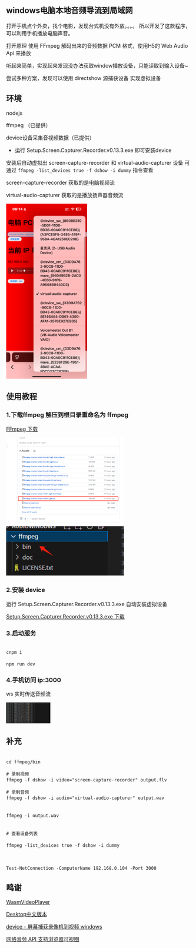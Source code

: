 ##  windows电脑本地音频导流到局域网



打开手机点个外卖，找个电影，发现台式机没有外放。。。。 所以开发了这款程序，可以利用手机播放电脑声音。


打开原理 使用 FFmpeg 解码出来的音频数据 PCM 格式，使用H5的 Web Audio Api 来播放

听起来简单，实现起来发现没办法获取window播放设备，只能读取到输入设备~

尝试多种方案，发现可以使用 directshow 源捕获设备 实现虚拟设备



## 环境

nodejs

ffmpeg （已提供）

​device设备采集音视频数据（已提供）

- 运行 Setup.Screen.Capturer.Recorder.v0.13.3.exe 即可安装device

安装后自动虚拟出 screen-capture-recorder 和 virtual-audio-capturer 设备 可通过 ```ffmpeg -list_devices true -f dshow -i dummy``` 指令查看

screen-capture-recorder 获取的是电脑视频流

virtual-audio-capturer 获取的是播放扬声器音频流

<img src="./img/288c94395e942580b3306472166adf0.png" width="220px">

## 使用教程


### 1.下载ffmpeg 解压到根目录重命名为 ffmpeg

[FFmpeg 下载](https://github.com/BtbN/FFmpeg-Builds/releases)

<img src="./img/9b65ea77d3aa2e633b981023f2cb507.png" width="320px">

<img src="./img/dcd36d179999bbdfe0b001e99f8f731.png" width="320px">

### 2.安装 device

运行 Setup.Screen.Capturer.Recorder.v0.13.3.exe  自动安装虚拟设备

[Setup.Screen.Capturer.Recorder.v0.13.3.exe 下载](https://github.com/rdp/screen-capture-recorder-to-video-windows-free/releases)


### 3.启动服务

```shell

cnpm i

npm run dev

```

### 4.手机访问 ip:3000


ws 实时传送音频流

<img src="./img/0d66bac18fc45c26169e8a6565c91a9.png" width="120px">



## 补充

```shell

cd ffmpeg/bin

# 录制视频
ffmpeg -f dshow -i video="screen-capture-recorder" output.flv

# 录制音频
ffmpeg -f dshow -i audio="virtual-audio-capturer" output.wav


ffmpeg -i output.wav


# 查看设备列表

ffmpeg -list_devices true -f dshow -i dummy


```

```Windows PowerShell

Test-NetConnection -ComputerName 192.168.0.104 -Port 3000

```





## 鸣谢

[WasmVideoPlayer](https://github.com/sonysuqin/WasmVideoPlayer)

[Desktop中文版本](https://trac.ffmpeg.org/wiki/Capture/Capture/Desktop%E4%B8%AD%E6%96%87%E7%89%88%E6%9C%AC)

[​device - 屏幕捕获录像机到视频 windows](https://github.com/rdp/screen-capture-recorder-to-video-windows-free?tab=readme-ov-file) 

[网络音频 API 支持浏览器可视图](https://caniuse.com/?search=web%20audio)
